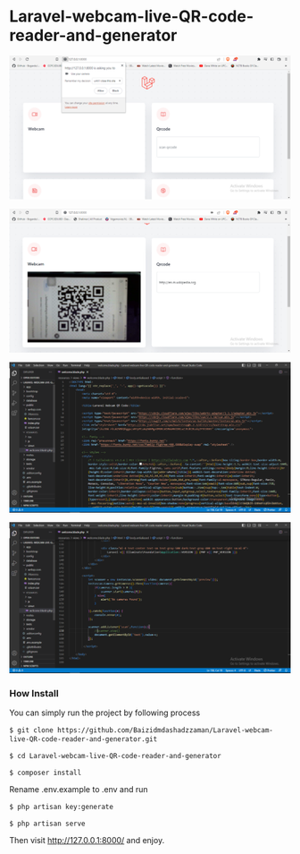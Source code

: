 # Laravel-webcam-live-QR-code-reader-and-generator

![Image](1.PNG?raw=true "Image")

![Image](2.PNG?raw=true "Image")

![Image](3.PNG?raw=true "Image")

![Image](4.PNG?raw=true "Image")


### How Install

You can simply run the project by following process

```shell
$ git clone https://github.com/Baizidmdashadzzaman/Laravel-webcam-live-QR-code-reader-and-generator.git
```
```shell
$ cd Laravel-webcam-live-QR-code-reader-and-generator
```
```shell
$ composer install
```

Rename .env.example to .env and run

```shell
$ php artisan key:generate
```
```shell
$ php artisan serve
```
Then visit http://127.0.0.1:8000/ and enjoy.




